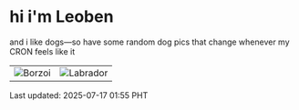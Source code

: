 # hi i'm Leoben

and i like dogs—so have some random dog pics that change whenever my CRON feels like it

|  |  |
|--------|----------|
| ![Borzoi](https://random-dog-vercel.vercel.app/api/random-borzoi?v=1752688524) | ![Labrador](https://random-dog-vercel.vercel.app/api/random-labrador?v=1752688524) |

Last updated: 2025-07-17 01:55 PHT
